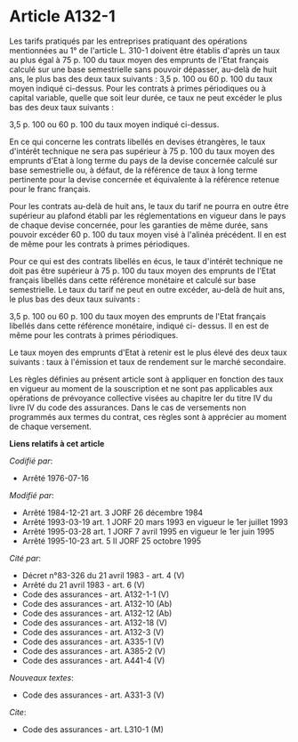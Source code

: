 # Article A132-1

Les tarifs pratiqués par les entreprises pratiquant des opérations mentionnées au 1° de l'article L. 310-1 doivent être
établis d'après un taux au plus égal à 75 p. 100 du taux moyen des emprunts de l'Etat français calculé sur une base
semestrielle sans pouvoir dépasser, au-delà de huit ans, le plus bas des deux taux suivants : 3,5 p. 100 ou 60 p. 100 du taux
moyen indiqué ci-dessus. Pour les contrats à primes périodiques ou à capital variable, quelle que soit leur durée, ce taux ne
peut excéder le plus bas des deux taux suivants :

3,5 p. 100 ou 60 p. 100 du taux moyen indiqué ci-dessus.

En ce qui concerne les contrats libellés en devises étrangères, le taux d'intérêt technique ne sera pas supérieur à 75 p. 100
du taux moyen des emprunts d'Etat à long terme du pays de la devise concernée calculé sur base semestrielle ou, à défaut, de
la référence de taux à long terme pertinente pour la devise concernée et équivalente à la référence retenue pour le franc
français.

Pour les contrats au-delà de huit ans, le taux du tarif ne pourra en outre être supérieur au plafond établi par les
réglementations en vigueur dans le pays de chaque devise concernée, pour les garanties de même durée, sans pouvoir excéder 60
p. 100 du taux moyen visé à l'alinéa précédent. Il en est de même pour les contrats à primes périodiques.

Pour ce qui est des contrats libellés en écus, le taux d'intérêt technique ne doit pas être supérieur à 75 p. 100 du taux
moyen des emprunts de l'Etat français libellés dans cette référence monétaire et calculé sur base semestrielle. Le taux du
tarif ne peut en outre excéder, au-delà de huit ans, le plus bas des deux taux suivants :

3,5 p. 100 ou 60 p. 100 du taux moyen des emprunts de l'Etat français libellés dans cette référence monétaire, indiqué ci-
dessus. Il en est de même pour les contrats à primes périodiques.

Le taux moyen des emprunts d'Etat à retenir est le plus élevé des deux taux suivants : taux à l'émission et taux de rendement
sur le marché secondaire.

Les règles définies au présent article sont à appliquer en fonction des taux en vigueur au moment de la souscription et ne
sont pas applicables aux opérations de prévoyance collective visées au chapitre Ier du titre IV du livre IV du code des
assurances. Dans le cas de versements non programmés aux termes du contrat, ces règles sont à apprécier au moment de chaque
versement.

**Liens relatifs à cet article**

_Codifié par_:

  - Arrêté 1976-07-16

_Modifié par_:

  - Arrêté 1984-12-21 art. 3 JORF 26 décembre 1984
  - Arrêté 1993-03-19 art. 1 JORF 20 mars 1993 en vigueur le 1er juillet 1993
  - Arrêté 1995-03-28 art. 1 JORF 7 avril 1995 en vigueur le 1er juin 1995
  - Arrêté 1995-10-23 art. 5 II JORF 25 octobre 1995

_Cité par_:

  - Décret n°83-326 du 21 avril 1983 - art. 4 (V)
  - Arrêté du 21 avril 1983 - art. 6 (V)
  - Code des assurances - art. A132-1-1 (V)
  - Code des assurances - art. A132-10 (Ab)
  - Code des assurances - art. A132-12 (Ab)
  - Code des assurances - art. A132-18 (V)
  - Code des assurances - art. A132-3 (V)
  - Code des assurances - art. A335-1 (V)
  - Code des assurances - art. A385-2 (V)
  - Code des assurances - art. A441-4 (V)

_Nouveaux textes_:

  - Code des assurances - art. A331-3 (V)

_Cite_:

  - Code des assurances - art. L310-1 (M)
